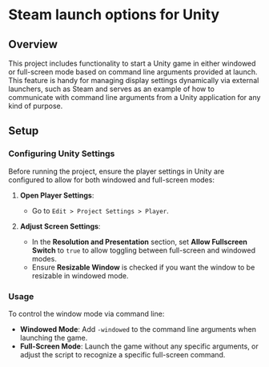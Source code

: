 # Steam launch options for Unity

## Overview

This project includes functionality to start a Unity game in either windowed or full-screen mode based on command line arguments provided at launch. This feature is handy for managing display settings dynamically via external launchers, such as Steam and serves as an example of how to communicate with command line arguments from a Unity application for any kind of purpose.

## Setup

### Configuring Unity Settings

Before running the project, ensure the player settings in Unity are configured to allow for both windowed and full-screen modes:

1. **Open Player Settings**:
   - Go to `Edit > Project Settings > Player`.

2. **Adjust Screen Settings**:
   - In the **Resolution and Presentation** section, set **Allow Fullscreen Switch** to `true` to allow toggling between full-screen and windowed modes.
   - Ensure **Resizable Window** is checked if you want the window to be resizable in windowed mode.

### Usage

To control the window mode via command line:

- **Windowed Mode**: Add `-windowed` to the command line arguments when launching the game.
- **Full-Screen Mode**: Launch the game without any specific arguments, or adjust the script to recognize a specific full-screen command.
